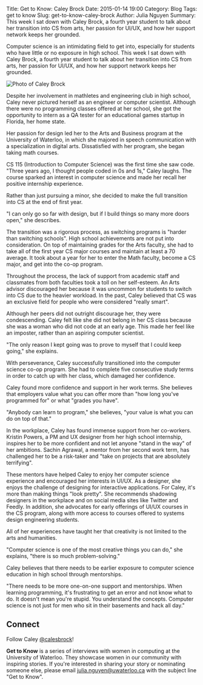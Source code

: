 Title: Get to Know: Caley Brock
Date: 2015-01-14 19:00
Category: Blog
Tags: get to know
Slug: get-to-know-caley-brock
Author: Julia Nguyen
Summary: This week I sat down with Caley Brock, a fourth year student to talk about her transition into CS from arts, her passion for UI/UX, and how her support network keeps her grounded.

Computer science is an intimidating field to get into, especially for students who have little or no exposure in high school. This week I sat down with Caley Brock, a fourth year student to talk about her transition into CS from arts, her passion for UI/UX, and how her support network keeps her grounded.

![Photo of Caley Brock](http://i725.photobucket.com/albums/ww252/itsjulianguyen/caley_brock_zpsd6b49556.png "Caley Brock")

Despite her involvement in mathletes and engineering club in high school, Caley never pictured herself as an engineer or computer scientist. Although there were no programming classes offered at her school, she got the opportunity to intern as a QA tester for an educational games startup in Florida, her home state.

Her passion for design led her to the Arts and Business program at the University of Waterloo, in which she majored in speech communication with a specialization in digital arts. Dissatisfied with her program, she began taking math courses.

CS 115 (Introduction to Computer Science) was the first time she saw code. "Three years ago, I thought people coded in 0s and 1s," Caley laughs. The course sparked an interest in computer science and made her recall her positive internship experience.

Rather than just pursuing a minor, she decided to make the full transition into CS at the end of first year.

"I can only go so far with design, but if I build things so many more doors open," she describes.

The transition was a rigorous process, as switching programs is "harder than switching schools". High school achievements are not put into consideration. On top of maintaining grades for the Arts faculty, she had to take all of the first year CS major courses and maintain at least a 70 average. It took about a year for her to enter the Math faculty, become a CS major, and get into the co-op program.

Throughout the process, the lack of support from academic staff and classmates from both faculties took a toll on her self-esteem. An Arts advisor discouraged her because it was uncommon for students to switch into CS due to the heavier workload. In the past, Caley believed that CS was an exclusive field for people who were considered "really smart".

Although her peers did not outright discourage her, they were condescending. Caley felt like she did not belong in her CS class because she was a woman who did not code at an early age. This made her feel like an imposter, rather than an aspiring computer scientist.

"The only reason I kept going was to prove to myself that I could keep going," she explains.

With perseverance, Caley successfully transitioned into the computer science co-op program. She had to complete five consecutive study terms in order to catch up with her class, which damaged her confidence.

Caley found more confidence and support in her work terms. She believes that employers value what you can offer more than "how long you've programmed for" or what "grades you have".

"Anybody can learn to program," she believes, "your value is what you can do on top of that."

In the workplace, Caley has found immense support from her co-workers. Kristin Powers, a PM and UX designer from her high school internship, inspires her to be more confident and not let anyone "stand in the way" of her ambitions. Sachin Agrawal, a mentor from her second work term, has challenged her to be a risk-taker and "take on projects that are absolutely terrifying".

These mentors have helped Caley to enjoy her computer science experience and encouraged her interests in UI/UX. As a designer, she enjoys the challenge of designing for interactive applications. For Caley, it's more than making things "look pretty". She recommends shadowing designers in the workplace and on social media sites like Twitter and Feedly. In addition, she advocates for early offerings of UI/UX courses in the CS program, along with more access to courses offered to systems design engineering students.

All of her experiences have taught her that creativity is not limited to the arts and humanities.

"Computer science is one of the most creative things you can do," she explains, "there is so much problem-solving."

Caley believes that there needs to be earlier exposure to computer science education in high school through mentorships.

"There needs to be more one-on-one support and mentorships. When learning programming, it's frustrating to get an error and not know what to do. It doesn't mean you're stupid. You understand the concepts. Computer science is not just for men who sit in their basements and hack all day."

## Connect ##

Follow Caley [@calesbrock](http://twitter.com/calesbrock)!

**Get to Know** is a series of interviews with women in computing at the University of Waterloo. They showcase women in our community with inspiring stories. If you're interested in sharing your story or nominating someone else, please email <julia.nguyen@uwaterloo.ca> with the subject line "Get to Know".
